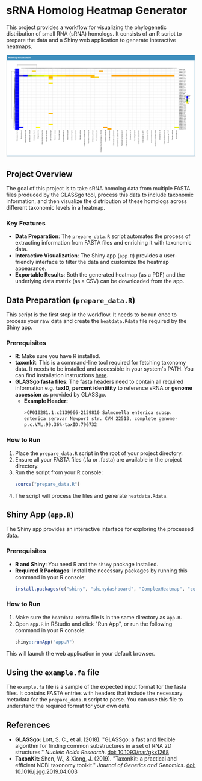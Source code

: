 # sRNA Homolog Heatmap Generator

This project provides a workflow for visualizing the phylogenetic distribution of small RNA (sRNA) homologs. It consists of an R script to prepare the data and a Shiny web application to generate interactive heatmaps.

![Screenshot of the Shiny app](./species.PNG)

## Project Overview

The goal of this project is to take sRNA homolog data from multiple FASTA files produced by the GLASSgo tool, process this data to include taxonomic information, and then visualize the distribution of these homologs across different taxonomic levels in a heatmap.

### Key Features

* **Data Preparation**: The `prepare_data.R` script automates the process of extracting information from FASTA files and enriching it with taxonomic data.
* **Interactive Visualization**: The Shiny app (`app.R`) provides a user-friendly interface to filter the data and customize the heatmap appearance.
* **Exportable Results**: Both the generated heatmap (as a PDF) and the underlying data matrix (as a CSV) can be downloaded from the app.


## Data Preparation (`prepare_data.R`)

This script is the first step in the workflow. It needs to be run once to process your raw data and create the `heatdata.Rdata` file required by the Shiny app.

### Prerequisites

* **R**: Make sure you have R installed.
* **taxonkit**: This is a command-line tool required for fetching taxonomy data. It needs to be installed and accessible in your system's PATH. You can find installation instructions [here](https://bioinf.shenwei.me/taxonkit/usage/).
* **GLASSgo fasta files**: The fasta headers need to contain all required information e.g. **taxID**, **percent identitity** to reference sRNA or **genome accession** as provided by GLASSgo.
    * **Example Header:**
        ```
        >CP010281.1:c2139966-2139810 Salmonella enterica subsp. enterica serovar Newport str. CVM 22513, complete genome-p.c.VAL:99.36%-taxID:796732
        ```

### How to Run

1.  Place the `prepare_data.R` script in the root of your project directory.
2.  Ensure all your FASTA files (.fa or .fasta) are available in the project directory.
3.  Run the script from your R console:
    ```R
    source("prepare_data.R")
    ```
4.  The script will process the files and generate `heatdata.Rdata`.

## Shiny App (`app.R`)

The Shiny app provides an interactive interface for exploring the processed data.

### Prerequisites

* **R and Shiny**: You need R and the `shiny` package installed.
* **Required R Packages**: Install the necessary packages by running this command in your R console:
    ```R
    install.packages(c("shiny", "shinydashboard", "ComplexHeatmap", "colourpicker", "circlize"))
    ```

### How to Run

1.  Make sure the `heatdata.Rdata` file is in the same directory as `app.R`.
2.  Open `app.R` in RStudio and click "Run App", or run the following command in your R console:
    ```R
    shiny::runApp("app.R")
    ```
This will launch the web application in your default browser.

## Using the `example.fa` file

The `example.fa` file is a sample of the expected input format for the fasta files. It contains FASTA entries with headers that include the necessary metadata for the `prepare_data.R` script to parse. You can use this file to understand the required format for your own data.

## References

* **GLASSgo:** Lott, S. C., et al. (2018). "GLASSgo: a fast and flexible algorithm for finding common substructures in a set of RNA 2D structures." *Nucleic Acids Research*. [doi: 10.1093/nar/gkx1268](https://doi.org/10.1093/nar/gkx1268)
* **TaxonKit:** Shen, W., & Xiong, J. (2019). "TaxonKit: a practical and efficient NCBI taxonomy toolkit." *Journal of Genetics and Genomics*. [doi: 10.1016/j.jgg.2019.04.003](https://doi.org/10.1016/j.jgg.2019.04.003)
